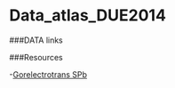 Data_atlas_DUE2014
==================

###DATA links



###Resources



-[Gorelectrotrans SPb](http://www.electrotrans.spb.ru/116/page8.html)